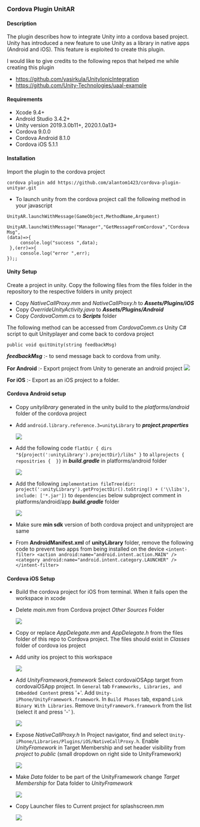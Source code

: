 ### Cordova Plugin UnitAR

#### Description

The plugin describes how to integrate Unity into a cordova based project. Unity has introduced a new feature to use Unity as a library in native apps (Android and iOS). This feature is exploited to create this plugin.

I would like to give credits to the following repos that helped me while creating this plugin

- <https://github.com/yasirkula/UnityIonicIntegration>
- <https://github.com/Unity-Technologies/uaal-example>

#### Requirements

- Xcode 9.4+
- Android Studio 3.4.2+
- Unity version 2019.3.0b11+, 2020.1.0a13+
- Cordova 9.0.0
- Cordova Android 8.1.0
- Cordova iOS 5.1.1

#### Installation

Import the plugin to the cordova project

`cordova plugin add https://github.com/alantom1423/cordova-plugin-unityar.git`

- To launch unity from the cordova project call the following method in your javascript

`UnityAR.launchWithMessage(GameObject,MethodName,Argument)`

	UnityAR.launchWithMessage("Manager","GetMessageFromCordova","Cordova Msg",
    (data)=>{
         console.log("success ",data);
     },(err)=>{
         console.log("error ",err);
    });;

#### Unity Setup

Create a project in unity. Copy the following files from the files folder in the repository to the respective folders in unity project

- Copy *NativeCallProxy.mm* and *NativeCallProxy.h* to ***Assets/Plugins/iOS***
- Copy *OverrideUnityActivity.java* to ***Assets/Plugins/Android***
- Copy *CordovaComm.cs* to ***Scripts*** folder


The following method can be accessed from *CordovaComm.cs* Unity C# script to quit Unityplayer and come back to cordova project

	public void quitUnity(string feedbackMsg)
***feedbackMsg*** :- to send  message back to cordova from unity.


**For Android** :- Export project from Unity to generate an android project 
  ![](https://github.com/alantom1423/cordova-plugin-unityar/blob/master/images/unityscreen1.jpeg)

**For iOS** :- Export as an iOS project to a folder.



#### Cordova Android setup

- Copy *unitylibrary* generated in the unity build to the *platforms/android* folder of the cordova project
- Add `android.library.reference.3=unityLibrary` to ***project.properties***

  ![](https://github.com/alantom1423/cordova-plugin-unityar/blob/master/images/androidscreen1.jpeg)

- Add the following code
       `flatDir {
       		dirs "${project(':unityLibrary').projectDir}/libs"
       }`
to `allprojects { repositries {  }}` in ***build.gradle*** in platforms/android folder

  ![](https://github.com/alantom1423/cordova-plugin-unityar/blob/master/images/androidscreen2.jpeg)

- Add the following
		`implementation fileTree(dir: project(':unityLibrary').getProjectDir().toString() + ('\\libs'), include: ['*.jar'])`
to `dependencies` below subproject comment in platforms/android/app  ***build.gradle*** folder

  ![](https://github.com/alantom1423/cordova-plugin-unityar/blob/master/images/androidscreen3.jpeg)

- Make sure **min sdk** version of both cordova project and unityproject are same
- From **AndroidManifest.xml** of **unityLibrary** folder, remove the following code to prevent two apps from being installed on the device
		`<intent-filter>
			<action android:name="android.intent.action.MAIN" />
        	<category android:name="android.intent.category.LAUNCHER" />
		</intent-filter>`


#### Cordova iOS Setup

- Build the cordova project for iOS from terminal. When it fails open the workspace in xcode
- Delete *main.mm* from Cordova project *Other Sources*  Folder

  ![](https://github.com/alantom1423/cordova-plugin-unityar/blob/master/images/iosscreen1.jpeg)

- Copy or replace *AppDelegate.mm* and *AppDelegate.h*  from the files folder of this repo to Cordova project. The files should exist in *Classes* folder of cordova ios project

- Add unity ios project to this workspace

  ![](https://github.com/alantom1423/cordova-plugin-unityar/blob/master/images/iosscreen2.jpeg)

- Add *UnityFramework.framework*
  Select cordovaiOSApp target from cordovaiOSApp project.
  In `General` tab `Frameworks, Libraries, and Embedded Content` press '+'.
  Add `Unity-iPhone/UnityFramework.framework`.
  In `Build Phases` tab, expand `Link Binary With Libraries`.
  Remove `UnityFramework.framework` from the list (select it and press '-' ).
  
  ![](https://github.com/alantom1423/cordova-plugin-unityar/blob/master/images/iosscreen3.jpeg)
  
- Expose *NativeCallProxy.h*
  In Project navigator, find and select `Unity-iPhone/Libraries/Plugins/iOS/NativeCallProxy.h`.
  Enable *UnityFramework* in Target Membership and set header visibility from *project* to *public* (small dropdown on right side to UnityFramework)
  
  ![](https://github.com/alantom1423/cordova-plugin-unityar/blob/master/images/iosscreen4.jpeg)

- Make *Data* folder to be part of the UnityFramework
    change *Target Membership* for Data folder to *UnityFramework*
 
  ![](https://github.com/alantom1423/cordova-plugin-unityar/blob/master/images/iosscreen5.jpeg)
 
 - Copy Launcher files to Current project for splashscreen.mm
 
   ![](https://github.com/alantom1423/cordova-plugin-unityar/blob/master/images/iosscreen6.jpeg) 

